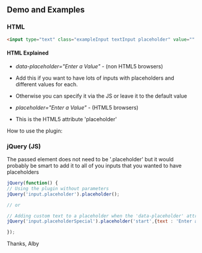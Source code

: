 ## Demo and Examples

### HTML

```html
<input type="text" class="exampleInput textInput placeholder" value="" data-placeholder="Enter a Value" placeholder="Enter a Value" name="exampleInput">
```

#### HTML Explained

 * *data-placeholder="Enter a Value"* - (non HTML5 browsers)
  * Add this if you want to have lots of inputs with placeholders and different values for each.
  * Otherwise you can specify it via the JS or leave it to the default value
 
 * *placeholder="Enter a Value"* - (HTML5 browsers)
  * This is the HTML5 attribute 'placeholder'

How to use the plugin:

### jQuery (JS)

The passed element does not need to be '.placeholder' but it would probably be smart to add it to all of you inputs that you wanted to have placeholders

```js
jQuery(function() {
// Using the plugin without parameters
jQuery('input.placeholder').placeholder();

// or

// Adding custom text to a placeholder when the 'data-placeholder' attribute is not present
jQuery('input.placeholderSpecial').placeholder('start',{text : 'Enter a Special Value...'});

});
```

Thanks,
Alby